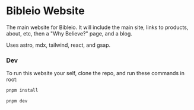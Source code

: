 # Bibleio Website

The main website for Bibleio. It will include the main site, links to products, about, etc, then a "Why Believe?" page, and a blog.

Uses astro, mdx, tailwind, react, and gsap.

### Dev

To run this website your self, clone the repo, and run these commands in root:

```bash
pnpm install

pnpm dev
```
